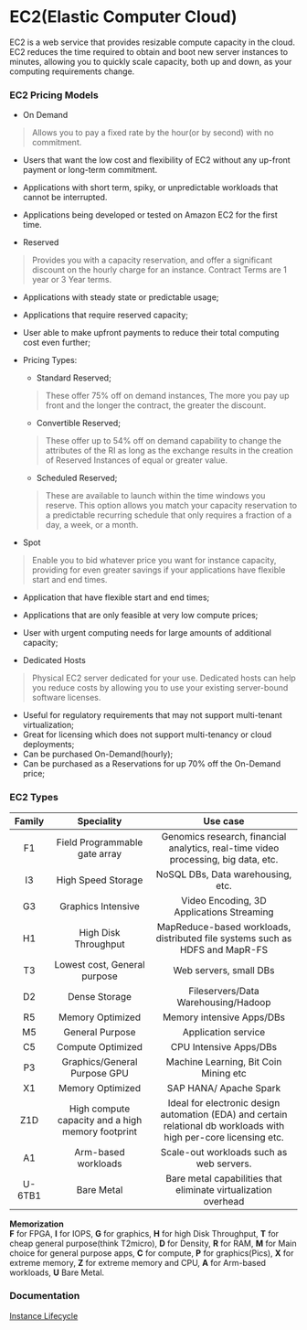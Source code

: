 # EC2(Elastic Computer Cloud)   

EC2 is a web service that provides resizable compute capacity in the cloud. EC2 reduces the time required to obtain and boot new server instances to minutes, allowing you to quickly scale capacity, both up and down, as your computing requirements change.  

### EC2 Pricing Models  

* On Demand  
> Allows you to pay a fixed rate by the hour(or by second) with no commitment.  

  * Users that want the low cost and flexibility of EC2 without any up-front payment or long-term commitment.  
  * Applications with short term, spiky, or unpredictable workloads that cannot be interrupted.  
  * Applications being developed or tested on Amazon EC2 for the first time.  

* Reserved  
> Provides you with a capacity reservation, and offer a significant discount on the hourly charge for an instance. Contract Terms are 1 year or 3 Year terms.  

  * Applications with steady state or predictable usage;  
  * Applications that require reserved capacity;  
  * User able to make upfront payments to reduce their total computing cost even further;  

  * Pricing Types:  
    * Standard Reserved;  
    > These offer 75% off on demand instances, The more you pay up front and the longer the contract, the greater the discount.  

    * Convertible Reserved;  
    > These offer up to 54% off on demand capability to change the attributes of the RI as long as the exchange results in the creation of Reserved Instances of equal or greater value.  

    * Scheduled Reserved;  
    > These are available to launch within the time windows you reserve. This option allows you match your capacity reservation to a predictable recurring schedule that only requires a fraction of a day, a week, or a month.  

* Spot  
> Enable you to bid whatever price you want for instance capacity, providing for even greater savings if your applications have flexible start and end times.  

  * Application that have flexible start and end times;
  * Applications that are only feasible at very low compute prices;  
  * User with urgent computing needs for large amounts of additional capacity;  

* Dedicated Hosts  
> Physical EC2 server dedicated for your use. Dedicated hosts can help you reduce costs by allowing you to use your existing server-bound software licenses.  

  * Useful for regulatory requirements that may not support multi-tenant virtualization;  
  * Great for licensing which does not support multi-tenancy or cloud deployments;  
  * Can be purchased On-Demand(hourly);  
  * Can be purchased as a Reservations for up 70% off the On-Demand price;


### EC2 Types  

|Family| Speciality | Use case |
|:------:|:------------:|:---------:|
| F1 | Field Programmable<br/> gate array| Genomics research, financial analytics, real-time video<br/> processing, big data, etc. |
| I3| High Speed Storage| NoSQL DBs, Data warehousing, etc.|
| G3| Graphics Intensive| Video Encoding, 3D Applications Streaming|
| H1|  High Disk Throughput|  MapReduce-based workloads, distributed file systems such as HDFS and MapR-FS|
| T3| Lowest cost, General purpose| Web servers, small DBs|
| D2| Dense Storage| Fileservers/Data Warehousing/Hadoop|
| R5| Memory Optimized| Memory intensive Apps/DBs|
| M5| General Purpose| Application service|
| C5| Compute Optimized|  CPU Intensive Apps/DBs|  
| P3| Graphics/General Purpose GPU| Machine Learning, Bit Coin Mining etc|
| X1| Memory Optimized| SAP HANA/ Apache Spark|
| Z1D| High compute capacity and a high memory footprint| Ideal for electronic design automation (EDA) and certain relational db workloads with high per-core licensing etc.|
| A1| Arm-based workloads|  Scale-out workloads such as web servers.|
| U-6TB1| Bare Metal| Bare metal capabilities that eliminate virtualization overhead|

**Memorization**  
**F** for FPGA, **I** for IOPS, **G** for graphics, **H** for high Disk Throughput, **T** for cheap general purpose(think T2micro), **D** for Density, **R** for RAM, **M** for Main choice for general purpose apps, **C** for compute, **P** for graphics(Pics), **X** for extreme memory, **Z** for extreme memory and CPU, **A** for Arm-based workloads, **U** Bare Metal.


### Documentation  

[Instance Lifecycle](https://docs.aws.amazon.com/AWSEC2/latest/UserGuide/ec2-instance-lifecycle.html)
